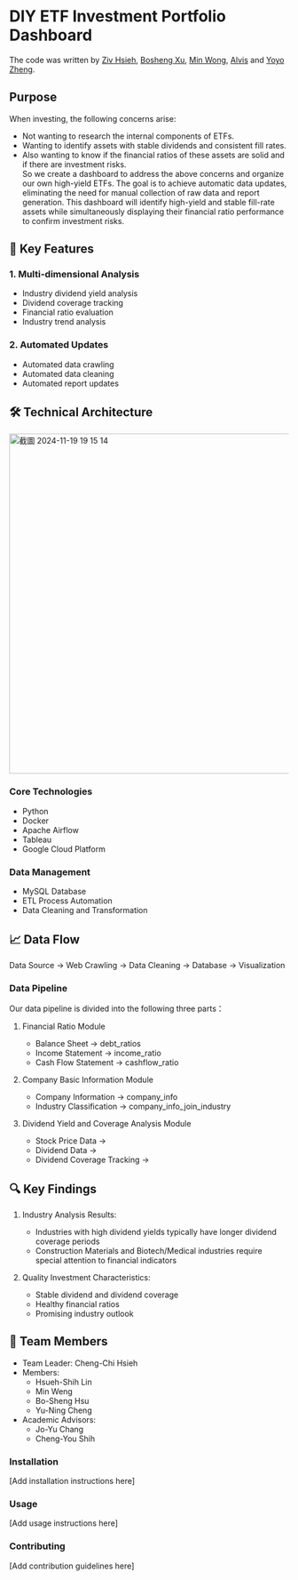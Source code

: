 # DIY ETF Investment Portfolio Dashboard
The code was written by [Ziv Hsieh](https://github.com/ZivHsieh), [Bosheng Xu](https://github.com/ndd049032), [Min Wong](https://github.com/wmmmmoo), [Alvis](linmaimai) and  [Yoyo Zheng](https://github.com/yoyozheng97w).  

## Purpose  
When investing, the following concerns arise:  
- Not wanting to research the internal components of ETFs.  
- Wanting to identify assets with stable dividends and consistent fill rates.  
- Also wanting to know if the financial ratios of these assets are solid and if there are investment risks.  
So we create a dashboard to address the above concerns and organize our own high-yield ETFs. The goal is to achieve automatic data updates, eliminating the need for manual collection of raw data and report generation. This dashboard will identify high-yield and stable fill-rate assets while simultaneously displaying their financial ratio performance to confirm investment risks.  

## 🎯 Key Features

### 1. Multi-dimensional Analysis
- Industry dividend yield analysis
- Dividend coverage tracking
- Financial ratio evaluation
- Industry trend analysis

### 2. Automated Updates
- Automated data crawling
- Automated data cleaning
- Automated report updates

## 🛠 Technical Architecture
<img width="612" alt="截圖 2024-11-19 19 15 14" src="https://github.com/user-attachments/assets/e2e8a634-9e9e-464c-b1d0-2803a4b20a6d">

### Core Technologies
- Python
- Docker
- Apache Airflow
- Tableau
- Google Cloud Platform

### Data Management
- MySQL Database
- ETL Process Automation
- Data Cleaning and Transformation

## 📈 Data Flow

Data Source → Web Crawling → Data Cleaning → Database → Visualization

### Data Pipeline
Our data pipeline is divided into the following three parts：
1. Financial Ratio Module
   - Balance Sheet → debt_ratios
   - Income Statement → income_ratio
   - Cash Flow Statement → cashflow_ratio
   
2. Company Basic Information Module
   - Company Information → company_info
   - Industry Classification → company_info_join_industry
   
3. Dividend Yield and Coverage Analysis Module
   - Stock Price Data → 
   - Dividend Data → 
   - Dividend Coverage Tracking → 

## 🔍 Key Findings

1. Industry Analysis Results:
   - Industries with high dividend yields typically have longer dividend coverage periods
   - Construction Materials and Biotech/Medical industries require special attention to financial indicators
   
2. Quality Investment Characteristics:
   - Stable dividend and dividend coverage
   - Healthy financial ratios
   - Promising industry outlook

## 👥 Team Members

- Team Leader: Cheng-Chi Hsieh
- Members:
  - Hsueh-Shih Lin
  - Min Weng
  - Bo-Sheng Hsu
  - Yu-Ning Cheng
- Academic Advisors:
  - Jo-Yu Chang
  - Cheng-You Shih

### Installation

[Add installation instructions here]

### Usage

[Add usage instructions here]

### Contributing

[Add contribution guidelines here]
